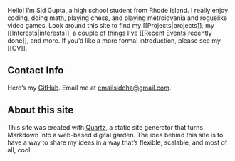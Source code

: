 Hello! I’m Sid Gupta, a high school student from Rhode Island. I really enjoy coding, doing math, playing chess, and playing metroidvania and roguelike video games. Look around this site to find my [[Projects|projects]], my [[Interests|interests]], a couple of things I’ve [[Recent Events|recently done]], and more. If you’d like a more formal introduction, please see my [[CV]].
## Contact Info
Here’s my [GitHub](https://github.com/Windshield-Viper). Email me at [emailsiddha@gmail.com](mailto:emailsiddha@gmail.com). 
## About this site
This site was created with [Quartz](https://quartz.jzhao.xyz/), a static site generator that turns Markdown into a web-based digital garden. The idea behind this site is to have a way to share my ideas in a way that’s flexible, scalable, and most of all, cool.